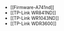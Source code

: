 * [[Firmware-A741nd]]<br>
* [[TP-Link WR841ND]]<br>
* [[TP-Link WR1043ND]]<br>
* [[TP-Link WDR3600]]<br>
